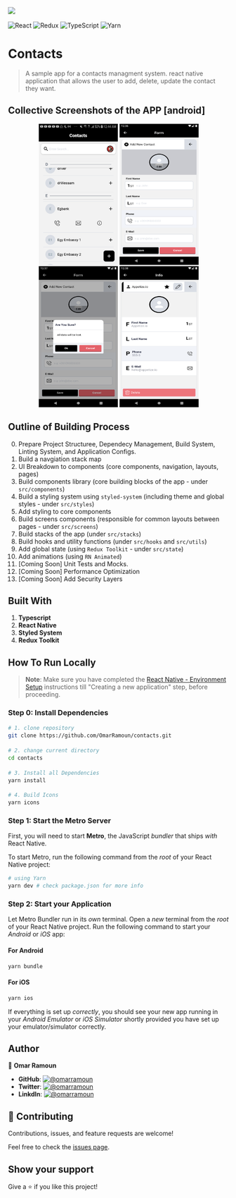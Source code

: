 [![](https://img.shields.io/static/v1?label=BY&message=RAMOUN&color=birghtgreen)](https://ramoun.me)

![React](https://img.shields.io/badge/-React-1f1f1f?logo=react&logoColor=61DAFB&style=for-the-badge)
![Redux](https://img.shields.io/badge/redux-%23593d88.svg?style=for-the-badge&logo=redux&logoColor=white)
![TypeScript](https://img.shields.io/badge/typescript-%23007ACC.svg?style=for-the-badge&logo=typescript&logoColor=white)
![Yarn](https://img.shields.io/badge/yarn-%232C8EBB.svg?style=for-the-badge&logo=yarn&logoColor=white)

# Contacts

> A sample app for a contacts managment system. react native application that allows the user to add, delete, update the contact they want.

## Collective Screenshots of the APP [android]

<p align="center" justify="center">
  <img width="180px" height="320px" src="screenshots/screenshot1.png" />
  <img width="180px" height="320px" src="screenshots/screenshot2.png" />
  <img width="180px" height="320px" src="screenshots/screenshot3.png" />
  <img width="180px" height="320px" src="screenshots/screenshot4.png" />
</p>

## Outline of Building Process

0. Prepare Project Structuree, Dependecy Management, Build System, Linting System, and Application Configs.
1. Build a navgiation stack map
2. UI Breakdown to components (core components, navigation, layouts, pages)
3. Build components library (core building blocks of the app - under `src/components`)
4. Build a styling system using `styled-system` (including theme and global styles - under `src/styles`)
5. Add styling to core components
6. Build screens components (responsible for common layouts between pages - under `src/screens`)
7. Build stacks of the app (under `src/stacks`)
8. Build hooks and utility functions (under `src/hooks` and `src/utils`)
9. Add global state (using `Redux Toolkit` - under `src/state`)
10. Add animations (using `RN Animated`)
11. [Coming Soon] Unit Tests and Mocks.
12. [Coming Soon] Performance Optimization
13. [Coming Soon] Add Security Layers

## Built With

1. **Typescript**
2. **React Native**
3. **Styled System**
4. **Redux Toolkit**

## How To Run Locally

> **Note**: Make sure you have completed the [React Native - Environment Setup](https://reactnative.dev/docs/environment-setup) instructions till "Creating a new application" step, before proceeding.

### Step 0: Install Dependencies

```bash
# 1. clone repository
git clone https://github.com/OmarRamoun/contacts.git

# 2. change current directory
cd contacts

# 3. Install all Dependencies
yarn install

# 4. Build Icons
yarn icons
```

### Step 1: Start the Metro Server

First, you will need to start **Metro**, the JavaScript _bundler_ that ships _with_ React Native.

To start Metro, run the following command from the _root_ of your React Native project:

```bash
# using Yarn
yarn dev # check package.json for more info
```

### Step 2: Start your Application

Let Metro Bundler run in its _own_ terminal. Open a _new_ terminal from the _root_ of your React Native project. Run the following command to start your _Android_ or _iOS_ app:

#### For Android

```bash
yarn bundle
```

#### For iOS

```bash
yarn ios
```

If everything is set up _correctly_, you should see your new app running in your _Android Emulator_ or _iOS Simulator_ shortly provided you have set up your emulator/simulator correctly.

## Author

👤 **Omar Ramoun**

- **GitHub**: [![@omarramoun](https://img.shields.io/github/followers/omarramoun?label=OmarRamoun&style=social)](https://github.com/omarramoun)
- **Twitter**: [![@omarramoun](https://img.shields.io/twitter/follow/omarramoun?label=OmarRamoun&style=social)](https://twitter.com/omarramoun)
- **LinkdIn**: [![@omarramoun](https://img.shields.io/github/followers/omarramoun?label=OmarRamoun&logo=linkedin&style=social)](https://www.linkedin.com/in/omarramoun/)

## 🤝 Contributing

Contributions, issues, and feature requests are welcome!

Feel free to check the [issues page](../../issues).

## Show your support

Give a ⭐️ if you like this project!

